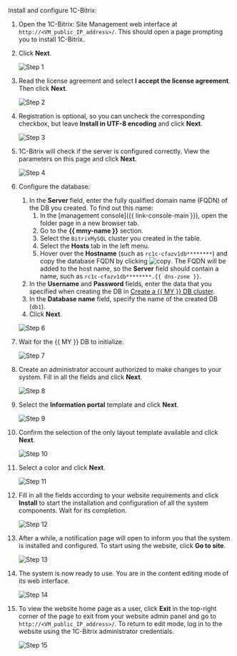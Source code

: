 Install and configure 1C-Bitrix:
1. Open the 1C-Bitrix: Site Management web interface at `http://<VM_public_IP_address>/`. This should open a page prompting you to install 1C-Bitrix.
1. Click **Next**.

   ![Step 1](../../_assets/tutorials/bitrix-website/bitrix-website1.png)

1. Read the license agreement and select **I accept the license agreement**. Then click **Next**.

   ![Step 2](../../_assets/tutorials/bitrix-website/bitrix-website2.png)

1. Registration is optional, so you can uncheck the corresponding checkbox, but leave **Install in UTF-8 encoding** and click **Next**.

   ![Step 3](../../_assets/tutorials/bitrix-website/bitrix-website3.png)

1. 1C-Bitrix will check if the server is configured correctly. View the parameters on this page and click **Next**.

   ![Step 4](../../_assets/tutorials/bitrix-website/bitrix-website6.png)

1. Configure the database:
   1. In the **Server** field, enter the fully qualified domain name (FQDN) of the DB you created. To find out this name:
      1. In the [management console]({{ link-console-main }}), open the folder page in a new browser tab.
      1. Go to the **{{ mmy-name }}** section.
      1. Select the `BitrixMySQL` cluster you created in the table.
      1. Select the **Hosts** tab in the left menu.
      1. Hover over the **Hostname** (such as `rc1c-cfazv1db********`) and copy the database FQDN by clicking ![copy](../../_assets/copy.svg). The FQDN will be added to the host name, so the **Server** field should contain a name, such as `rc1c-cfazv1db********.{{ dns-zone }}`.
   1. In the **Username** and **Password** fields, enter the data that you specified when creating the DB in [Create a {{ MY }} DB cluster](#create-mysql).
   1. In the **Database name** field, specify the name of the created DB (`db1`).
   1. Click **Next**.

   ![Step 6](../../_assets/tutorials/bitrix-website/bitrix-website7.png)

1. Wait for the {{ MY }} DB to initialize.

   ![Step 7](../../_assets/tutorials/bitrix-website/bitrix-website8.png)

1. Create an administrator account authorized to make changes to your system. Fill in all the fields and click **Next**.

   ![Step 8](../../_assets/tutorials/bitrix-website/bitrix-website9.png)

1. Select the **Information portal** template and click **Next**.

   ![Step 9](../../_assets/tutorials/bitrix-website/bitrix-website10.png)

1. Confirm the selection of the only layout template available and click **Next**.

   ![Step 10](../../_assets/tutorials/bitrix-website/bitrix-website11.png)

1. Select a color and click **Next**.

   ![Step 11](../../_assets/tutorials/bitrix-website/bitrix-website12.png)

1. Fill in all the fields according to your website requirements and click **Install** to start the installation and configuration of all the system components. Wait for its completion.

   ![Step 12](../../_assets/tutorials/bitrix-website/bitrix-website13.png)

1. After a while, a notification page will open to inform you that the system is installed and configured. To start using the website, click **Go to site**.

   ![Step 13](../../_assets/tutorials/bitrix-website/bitrix-website15.png)

1. The system is now ready to use. You are in the content editing mode of its web interface.

   ![Step 14](../../_assets/tutorials/bitrix-website/bitrix-website16.png)

1. To view the website home page as a user, click **Exit** in the top-right corner of the page to exit from your website admin panel and go to `http://<VM_public_IP_address>/`. To return to edit mode, log in to the website using the 1C-Bitrix administrator credentials.

   ![Step 15](../../_assets/tutorials/bitrix-website/bitrix-website17.png)